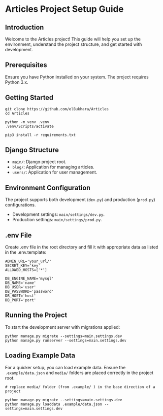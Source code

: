 # Articles Project Setup Guide

## Introduction

Welcome to the Articles project! This guide will help you set up the environment, understand the project structure, and get started with development.

## Prerequisites

Ensure you have Python installed on your system. The project requires Python 3.x.

## Getting Started

    git clone https://github.com/elBukhara/Articles
    cd Articles

    python -m venv .venv
    .venv/Scripts/activate

    pip3 install -r requirements.txt

## Django Structure

- `main/`: Django project root.
- `blog/`: Application for managing articles.
- `users/`: Application for user management.

## Environment Configuration

The project supports both development (`dev.py`) and production (`prod.py`) configurations.

- Development settings: `main/settings/dev.py`.
- Production settings: `main/settings/prod.py`.

## .env File

Create .env file in the root directory and fill it with appropriate data as listed in the .env.template:

    ADMIN_URL='your_url/'
    SECRET_KEY='key'
    ALLOWED_HOSTS=['*']

    DB_ENGINE_NAME='mysql'
    DB_NAME='name'
    DB_USER='user'
    DB_PASSWORD='password'
    DB_HOST='host'
    DB_PORT='port'

## Running the Project

To start the development server with migrations applied:

    python manage.py migrate --settings=main.settings.dev
    python manage.py runserver --settings=main.settings.dev

## Loading Example Data

For a quicker setup, you can load example data. Ensure the `.example/data.json` and `media/` folders are placed correctly in the project root.

    # replace media/ folder (from .example/ ) in the base direction of a project

    python manage.py migrate --settings=main.settings.dev
    python manage.py loaddata .example/data.json --settings=main.settings.dev 
